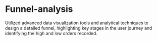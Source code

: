 # Funnel-analysis
Utilized advanced data visualization tools and analytical techniques to design a detailed funnel, highlighting key stages in the user journey and identifying the high and low orders recorded.
